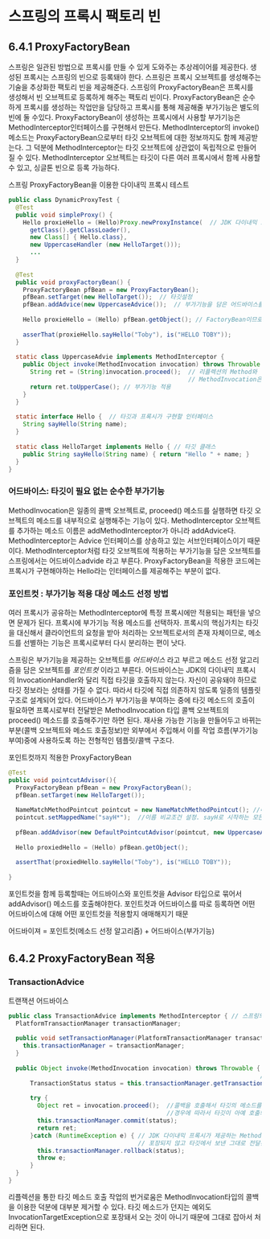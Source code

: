 # 스프링의 프록시 팩토리 빈

## 6.4.1 ProxyFactoryBean
스프링은 일관된 방법으로 프록시를 만들 수 있게 도와주는 추상레이어를 제공한다.
생성된 프록시는 스프링의 빈으로 등록돼야 한다. 
스프링은 프록시 오브젝트를 생성해주는 기술을 추상화한 팩토리 빈을 제공해준다.
스프링의 ProxyFactoryBean은 프록시를 생성해서 빈 오브젝트로 등록하게 해주는 팩토리 빈이다.
ProxyFactoryBean은 순수하게 프록시를 생성하는 작업만을 담당하고 프록시를 통해 제공해줄 부가기능은 별도의 빈에 둘 수있다. 
ProxyFactoryBean이 생성하는 프록시에서 사용할 부가기능은 MethodInterceptor인터페이스를 구현해서 만든다.
MethodInterceptor의 invoke() 메소드는 ProxyFactoryBean으로부터 타깃 오브젝트에 대한 정보까지도 함께 제공받는다.
그 덕분에 MethodInterceptor는 타깃 오브젝트에 상관없이 독립적으로 만들어질 수 있다. MethodInterceptor 오브젝트는 타깃이
다른 여러 프록시에서 함께 사용할 수 있고, 싱글톤 빈으로 등록 가능하다.

스프링 ProxyFactoryBean을 이용한 다이내믹 프록시 테스트
```java
public class DynamicProxyTest {
  @Test
  public void simpleProxy() {
    Hello proxieHello = (Hello)Proxy.newProxyInstance(  // JDK 다이내믹 프록시 생성
      getClass().getClassLoader(),
      new Class[] { Hello.class},
      new UppercaseHandler (new HelloTarget()));
      ...
  }
  
  @Test
  public void proxyFactoryBean() {
    ProxyFactoryBean pfBean = new ProxyFactoryBean();
    pfBean.setTarget(new HelloTarget());  // 타깃설정
    pfBean.addAdvice(new UppercaseAdvice());  // 부가기능을 담은 어드바이스를 추가한다., 여러개를 추가할 수도 있다.
    
    Hello proxieHello = (Hello) pfBean.getObject(); // FactoryBean이므로 getObject()로 생성된 프록시를 가져온다.
    
    asserThat(proxieHello.sayHello("Toby"), is("HELLO TOBY"));
  }
  
  static class UppercaseAdvie implements MethodInterceptor {
    public Object invoke(MethodInvocation invocation) throws Throwable {
      String ret = (String)invocation.proceed();  // 리플렉션의 Method와 달리 메소드 실행 시 타기 오브젝트를 전달할 필요가 없다.
                                                  // MethodInvocation은 메소드 정보와 함께 타깃 오브젝트를 알고 있기 때문이다.
      return ret.toUpperCase(); // 부가기능 적용
    }
  }
  
  static interface Hello {  // 타깃과 프록시가 구현할 인터페이스
    String sayHello(String name);
  }
  
  static class HelloTarget implements Hello { // 타깃 클래스 
    public String sayHello(String name) { return "Hello " + name; }
  }
}

```

### 어드바이스: 타깃이 필요 없는 순수한 부가기능
MethodInvocation은 일종의 콜백 오브젝트로, proceed() 메소드를 실행하면 타깃 오브젝트의 메소드를 내부적으로 실행해주는 기능이 있다.
MethodInterceptor 오브젝트를 추가하는 메소드 이름은 addMethodInterceptor가 아니라 addAdvice다. MethodInterceptor는 Advice 인터페이스를 상송하고
있는 서브인터페이스이기 때문이다.
MethodInterceptor처럼 타깃 오브젝트에 적용하는 부가기능을 담은 오브젝트를 스프링에서는 어드바이스advide 라고 부른다.
ProxyFactoryBean을 적용한 코드에는 프록시가 구현해야하는 Hello라는 인터페이스를 제공해주는 부분이 없다.


### 포인트컷 : 부가기능 적용 대상 메소드 선정 방법
여러 프록시가 공유하는 MethodInterceptor에 특정 프록시에만 적용되는 패턴을 넣으면 문제가 된다.
프록시에 부가기능 적용 메소드를 선택하자.
프록시의 핵심가치는 타깃을 대신해서 클라이언트의 요청을 받아 처리하는 오브젝트로서의 존재 자체이므로, 메소드를 선별하는 기능은
프록시로부터 다시 분리하는 편이 낫다.

스프링은 부가기능을 제공하는 오브젝트를 *어드바이스* 라고 부르고 
메소드 선정 알고리즘을 담은 오브젝트를 *포인트컷* 이라고 부른다.
어드바이스는 JDK의 다이내믹 프록시의 InvocationHandler와 달리 직접 타깃을 호출하지 않는다.
자신이 공유돼야 하므로 타깃 정보라는 상태를 가질 수 없다. 따라서 타깃에 직접 의존하지 않도록 일종의 템플릿 구조로 설계되어 있다.
어드바이스가 부가기능을 부여하는 중에 타깃 메소드의 호출이 필요하면 프록시로부터 전달받은 MethodInvocation 타입 콜백 오브젝트의 proceed()
메소드를 호출해주기만 하면 된다.
재사용 가능한 기능을 만들어두고 바뀌는 부분(콜백 오브젝트와 메소드 호출정보)만 외부에서 주입해서 이를 작업 흐름(부가기능 부여)중에
사용하도록 하는 전형적인 템플릿/콜백 구조다.

포인트컷까지 적용한 ProxyFactoryBean
```java
@Test
public void pointcutAdvisor(){
  ProxyFactoryBean pfBean = new ProxyFactoryBean();
  pfBean.setTarget(new HelloTarget());  
  
  NameMatchMethodPointcut pointcut = new NameMatchMethodPointcut(); //메소드 이름을 비교해서 대상을 선정하는 알고리즘을 제공하는 포인트컷 생성
  pointcut.setMappedName("sayH*");  //이름 비교조건 설정. sayH로 시작하는 모든 메소드를 선택하게 한다.
  
  pfBean.addAdvisor(new DefaultPointcutAdvisor(pointcut, new UppercaseAdvice())); //포인트컷과 어드바이스를 Advisor로 묶어서 한번에 추가
  
  Hello proxiedHello = (Hello) pfBean.getObject();
  
  assertThat(proxiedHello.sayHello("Toby"), is("HELLO TOBY"));
  
}
```

포인트컷을 함께 등록할때는 어드바이스와 포인트컷을 Advisor 타입으로 묶어서 addAdvisor() 메소드를 호출해야한다.
포인트컷과 어드바이스를 따로 등록하면 어떤 어드바이스에 대해 어떤 포인트컷을 적용할지 애매해지기 때문

어드바이져 = 포인트컷(메소드 선정 알고리즘) + 어드바이스(부가기능)

## 6.4.2 ProxyFactoryBean 적용

### TransactionAdvice 

트랜잭션 어드바이스 
```java
public class TransactionAdvice implements MethodInterceptor { // 스프링의 어드바이스 인터페이스 구현
  PlatformTransactionManager transactionManager;
  
  public void setTransactionManager(PlatformTransactionManager transactionManager) {
    this.transactionManager = transactionManager;
  }
  
  public Object invoke(MethodInvocation invocation) throws Throwable { // 타깃을 호출하는 기능을 가진 콜백 오브젝트를 프록시로부터 받는다.
                                                                      // 덕분에 어드바이스는 특정 타깃에 의존하지 않고 재사용 가능하다.
      TransactionStatus status = this.transactionManager.getTransaction(new DefalutTransactionDefinition());
      
      try {
        Object ret = invocation.proceed();  //콜백을 호출해서 타깃의 메소드를 실행한다. 타깃 메소드 호출 전후로 필요한 부가기능을 넣을수 있다.
                                            //경우에 따라서 타깃이 아예 호출되지 않게 하거나 재시도를 위한 반복적인 호출도 가능하다.
        this.transactionManager.commit(status);
        return ret;
      }catch (RuntimeException e) { // JDK 다이내믹 프록시가 제공하는 Method와는 달리 스프링의 MethodInvocation을 통한 타깃 호출은 예외가
                                    // 포장되지 않고 타깃에서 보낸 그대로 전달된다.
        this.transactionManager.rollback(status);
        throw e;
      }
  }
}
```

리플렉션을 통한 타깃 메소드 호출 작업의 번거로움은 MethodInvocation타입의 콜백을 이용한 덕분에 대부분 제거할 수 있다. 
타깃 메소드가 던지는 예외도 InvocationTargetException으로 포장돼서 오는 것이 아니기 때문에 그대로 잡아서 처리하면 된다. 
